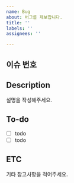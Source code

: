```yaml
---
name: Bug
about: 버그를 제보합니다.
title: ''
labels: ''
assignees: ''

---
```


## 이슈 번호 

## Description
설명을 작성해주세요.

## To-do
- [ ] todo
- [ ] todo

## ETC
기타 참고사항을 적어주세요.
